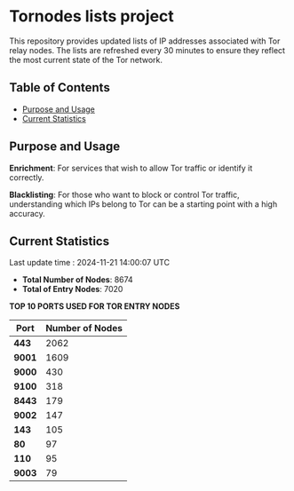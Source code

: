 # Tornodes lists project

This repository provides updated lists of IP addresses associated with Tor relay nodes. The lists are refreshed every 30 minutes to ensure they reflect the most current state of the Tor network.

## Table of Contents

- [Purpose and Usage](#purpose-and-usage)
- [Current Statistics](#current-statistics)


## Purpose and Usage

**Enrichment**: For services that wish to allow Tor traffic or identify it correctly.

**Blacklisting**: For those who want to block or control Tor traffic, understanding which IPs belong to Tor can be a starting point with a high accuracy.

## Current Statistics

Last update time : 2024-11-21 14:00:07 UTC

- **Total Number of Nodes**: 8674
- **Total of Entry Nodes**: 7020

**TOP 10 PORTS USED FOR TOR ENTRY NODES**

| **Port** | **Number of Nodes** |
|------|-----------------|
| **443**   | 2062  |
| **9001**   | 1609  |
| **9000**   | 430  |
| **9100**   | 318  |
| **8443**   | 179  |
| **9002**   | 147  |
| **143**   | 105  |
| **80**   | 97  |
| **110**   | 95  |
| **9003**   | 79  |

